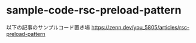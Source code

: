 # sample-code-rsc-preload-pattern

以下の記事のサンプルコード置き場
https://zenn.dev/you_5805/articles/rsc-preload-pattern
